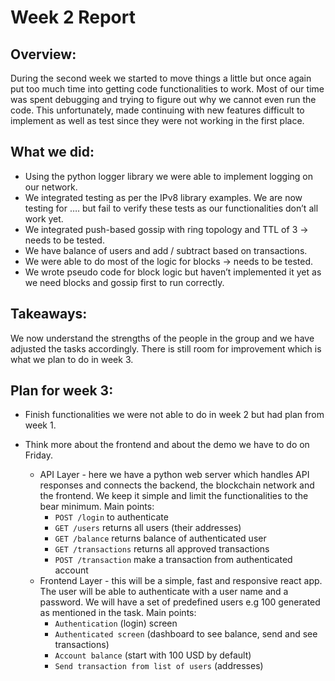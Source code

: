 # Week 2 Report

## Overview:

During the second week we started to move things a little but once again put too much time into getting code functionalities to work. Most of our time was spent debugging and trying to figure out why we cannot even run the code. This unfortunately, made continuing with new features difficult to implement as well as test since they were not working in the first place.

## What we did:

-   Using the python logger library we were able to implement logging on our network.
-   We integrated testing as per the IPv8 library examples. We are now testing for …. but fail to verify these tests as our functionalities don’t all work yet.
-   We integrated push-based gossip with ring topology and TTL of 3 → needs to be tested.
-   We have balance of users and add / subtract based on transactions.
-   We were able to do most of the logic for blocks → needs to be tested.
-   We wrote pseudo code for block logic but haven’t implemented it yet as we need blocks and gossip first to run correctly.

## Takeaways:

We now understand the strengths of the people in the group and we have adjusted the tasks accordingly. There is still room for improvement which is what we plan to do in week 3.

## Plan for week 3:

-   Finish functionalities we were not able to do in week 2 but had plan from week 1.
-   Think more about the frontend and about the demo we have to do on Friday.

    -   API Layer - here we have a python web server which handles API responses and connects the backend, the blockchain network and the frontend. We keep it simple and limit the functionalities to the bear minimum. Main points:
        -   `POST /login` to authenticate
        -   `GET /users` returns all users (their addresses)
        -   `GET /balance` returns balance of authenticated user
        -   `GET /transactions` returns all approved transactions
        -   `POST /transaction` make a transaction from authenticated account
    -   Frontend Layer - this will be a simple, fast and responsive react app. The user will be able to authenticate with a user name and a password. We will have a set of predefined users e.g 100 generated as mentioned in the task. Main points:
        -   `Authentication` (login) screen
        -   `Authenticated screen` (dashboard to see balance, send and see transactions)
        -   `Account balance` (start with 100 USD by default)
        -   `Send transaction from list of users` (addresses)
